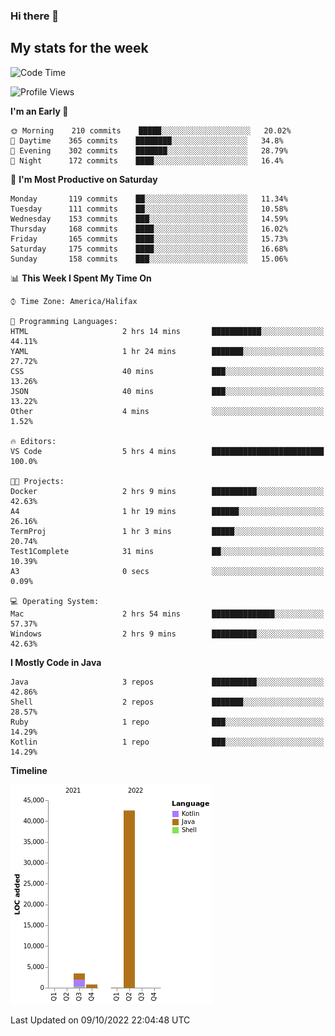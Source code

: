 ### Hi there 👋

## My stats for the week
<!--START_SECTION:waka-->
![Code Time](http://img.shields.io/badge/Code%20Time-406%20hrs%2011%20mins-blue)

![Profile Views](http://img.shields.io/badge/Profile%20Views-0-blue)

**I'm an Early 🐤** 

```text
🌞 Morning    210 commits    █████░░░░░░░░░░░░░░░░░░░░   20.02% 
🌆 Daytime    365 commits    ████████░░░░░░░░░░░░░░░░░   34.8% 
🌃 Evening    302 commits    ███████░░░░░░░░░░░░░░░░░░   28.79% 
🌙 Night      172 commits    ████░░░░░░░░░░░░░░░░░░░░░   16.4%

```
📅 **I'm Most Productive on Saturday** 

```text
Monday       119 commits    ██░░░░░░░░░░░░░░░░░░░░░░░   11.34% 
Tuesday      111 commits    ██░░░░░░░░░░░░░░░░░░░░░░░   10.58% 
Wednesday    153 commits    ███░░░░░░░░░░░░░░░░░░░░░░   14.59% 
Thursday     168 commits    ████░░░░░░░░░░░░░░░░░░░░░   16.02% 
Friday       165 commits    ████░░░░░░░░░░░░░░░░░░░░░   15.73% 
Saturday     175 commits    ████░░░░░░░░░░░░░░░░░░░░░   16.68% 
Sunday       158 commits    ███░░░░░░░░░░░░░░░░░░░░░░   15.06%

```


📊 **This Week I Spent My Time On** 

```text
⌚︎ Time Zone: America/Halifax

💬 Programming Languages: 
HTML                     2 hrs 14 mins       ███████████░░░░░░░░░░░░░░   44.11% 
YAML                     1 hr 24 mins        ███████░░░░░░░░░░░░░░░░░░   27.72% 
CSS                      40 mins             ███░░░░░░░░░░░░░░░░░░░░░░   13.26% 
JSON                     40 mins             ███░░░░░░░░░░░░░░░░░░░░░░   13.22% 
Other                    4 mins              ░░░░░░░░░░░░░░░░░░░░░░░░░   1.52%

🔥 Editors: 
VS Code                  5 hrs 4 mins        █████████████████████████   100.0%

🐱‍💻 Projects: 
Docker                   2 hrs 9 mins        ██████████░░░░░░░░░░░░░░░   42.63% 
A4                       1 hr 19 mins        ██████░░░░░░░░░░░░░░░░░░░   26.16% 
TermProj                 1 hr 3 mins         █████░░░░░░░░░░░░░░░░░░░░   20.74% 
Test1Complete            31 mins             ██░░░░░░░░░░░░░░░░░░░░░░░   10.39% 
A3                       0 secs              ░░░░░░░░░░░░░░░░░░░░░░░░░   0.09%

💻 Operating System: 
Mac                      2 hrs 54 mins       ██████████████░░░░░░░░░░░   57.37% 
Windows                  2 hrs 9 mins        ██████████░░░░░░░░░░░░░░░   42.63%

```

**I Mostly Code in Java** 

```text
Java                     3 repos             ██████████░░░░░░░░░░░░░░░   42.86% 
Shell                    2 repos             ███████░░░░░░░░░░░░░░░░░░   28.57% 
Ruby                     1 repo              ███░░░░░░░░░░░░░░░░░░░░░░   14.29% 
Kotlin                   1 repo              ███░░░░░░░░░░░░░░░░░░░░░░   14.29%

```


**Timeline**

![Chart not found](https://raw.githubusercontent.com/lyndseyy/lyndseyy/main/charts/bar_graph.png) 


 Last Updated on 09/10/2022 22:04:48 UTC
<!--END_SECTION:waka-->